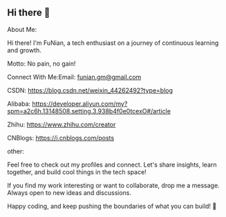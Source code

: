 ## Hi there 👋

About Me:

Hi there! I'm FuNian, a tech enthusiast on a journey of continuous learning and growth.

Motto: No pain, no gain!

Connect With Me:Email: funian.gm@gmail.com

CSDN: https://blog.csdn.net/weixin_44262492?type=blog

Alibaba: https://developer.aliyun.com/my?spm=a2c6h.13148508.setting.3.938b4f0e0tcexO#/article

Zhihu: https://www.zhihu.com/creator

CNBlogs: https://i.cnblogs.com/posts

other:

Feel free to check out my profiles and connect. Let's share insights, learn together, and build cool things in the tech space!

If you find my work interesting or want to collaborate, drop me a message. Always open to new ideas and discussions.

Happy coding, and keep pushing the boundaries of what you can build! 🚀
